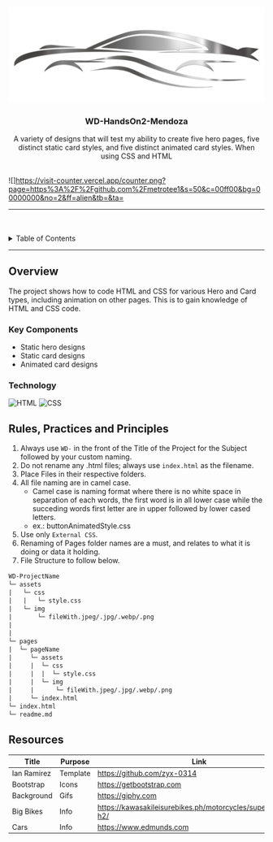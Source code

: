 <a name="readme-top">

<br/>

<br />
<div align="center">
  <a href="https://github.com/metrotee1">
  <!-- TODO: If you want to add logo or banner you can add it here -->
    <img src="./assets/img/carlogo.webp" alt="carlogo" width="auto" height="auto">
  </a>
<!-- TODO: Change Title to the name of the title of your Project -->
  <h3 align="center">WD-HandsOn2-Mendoza</h3>
</div>
<!-- TODO: Make a short description -->
<div align="center">
 A variety of designs that will test my ability to create five hero pages, five distinct static card styles, and five distinct animated card styles. When using CSS and HTML
</div>

<br />

<!-- TODO: Change the zyx-0314 into your github username  -->
<!-- TODO: Change the WD-Template-Project into the same name of your folder -->
![]https://visit-counter.vercel.app/counter.png?page=https%3A%2F%2Fgithub.com%2Fmetrotee1&s=50&c=00ff00&bg=00000000&no=2&ff=alien&tb=&ta=

---

<br />
<br />

<!-- TODO: If you want to add more layers for your readme -->
<details>
  <summary>Table of Contents</summary>
  <ol>
    <li>
      <a href="#overview">Overview</a>
      <ol>
        <li>
          <a href="#key-components">Key Components</a>
        </li>
        <li>
          <a href="#technology">Technology</a>
        </li>
      </ol>
    </li>
    <li>
      <a href="#rule,-practices-and-principles">Rules, Practices and Principles</a>
    </li>
    <li>
      <a href="#resources">Resources</a>
    </li>
  </ol>
</details>

---

## Overview

<!-- TODO: To be changed -->
<!-- The following are just sample -->
The project shows how to code HTML and CSS for various Hero and Card types, including animation on other pages. This is to gain knowledge of HTML and CSS code.

### Key Components
<!-- TODO: List of Key Components -->
<!-- The following are just sample -->
- Static hero designs
- Static card designs
- Animated card designs

### Technology
<!-- TODO: List of Technology Used -->
![HTML](https://img.shields.io/badge/HTML-E34F26?style=for-the-badge&logo=html5&logoColor=white)
![CSS](https://img.shields.io/badge/CSS-1572B6?style=for-the-badge&logo=css3&logoColor=white)

## Rules, Practices and Principles
1. Always use `WD-` in the front of the Title of the Project for the Subject followed by your custom naming.
2. Do not rename any .html files; always use `index.html` as the filename.
3. Place Files in their respective folders.
4. All file naming are in camel case.
   - Camel case is naming format where there is no white space in separation of each words, the first word is in all lower case while the succeding words first letter are in upper followed by lower cased letters.
   - ex.: buttonAnimatedStyle.css
5. Use only `External CSS`.
6. Renaming of Pages folder names are a must, and relates to what it is doing or data it holding.
7. File Structure to follow below.

```
WD-ProjectName
└─ assets
|   └─ css
|   |   └─ style.css
|   └─ img
|       └─ fileWith.jpeg/.jpg/.webp/.png
|   
|       
└─ pages
|  └─ pageName
|     └─ assets
|     |  └─ css
|     |  |  └─ style.css
|     |  └─ img
|     |      └─ fileWith.jpeg/.jpg/.webp/.png
|     └─ index.html
└─ index.html
└─ readme.md
```

## Resources

<!-- TODO: Add References -->
| Title | Purpose | Link |
|-|-|-|
| Ian Ramirez | Template | https://github.com/zyx-0314 |
| Bootstrap | Icons | https://getbootstrap.com |
| Background | Gifs | https://giphy.com |
| Big Bikes | Info | https://kawasakileisurebikes.ph/motorcycles/supersports/z-h2/ |
| Cars | Info | https://www.edmunds.com |
